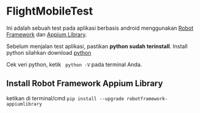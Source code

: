 # FlightMobileTest

Ini adalah sebuah test pada aplikasi berbasis android menggunakan [Robot Framework](https://robotframework.org/) dan [Appium Library](https://github.com/serhatbolsu/robotframework-appiumlibrary).

Sebelum menjalan test aplikasi, pastikan **python sudah terinstall**.
Install python silahkan download [python](https://www.python.org/downloads/) 

Cek veri python, ketik ` python -V` pada terminal Anda.

## Install Robot Framework Appium Library
ketikan di terminal/cmd `pip install --upgrade robotframework-appiumlibrary`




